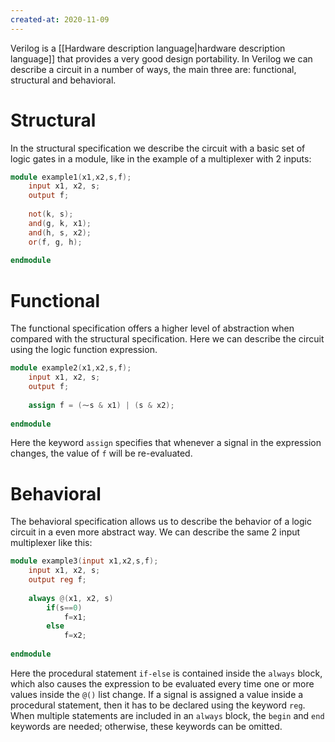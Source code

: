 ```yaml
---
created-at: 2020-11-09
---
```

Verilog is a [[Hardware description language|hardware description language]] that provides a very good design portability.
In Verilog we can describe a circuit in a number of ways, the main three are: functional, structural and behavioral.
# Structural
In the structural specification we describe the circuit with a basic set of logic gates in a module, like in the example of a multiplexer with 2 inputs:
```verilog
module example1(x1,x2,s,f);
	input x1, x2, s;
	output f;
	
	not(k, s);
	and(g, k, x1);
	and(h, s, x2);
	or(f, g, h);
	
endmodule
```

# Functional
The functional specification offers a higher level of abstraction when compared with the structural specification. Here we can describe the circuit using the logic function expression.
```verilog
module example2(x1,x2,s,f);
	input x1, x2, s;
	output f;
	
	assign f = (⁓s & x1) | (s & x2);
	
endmodule
```

Here the keyword `assign` specifies that whenever a signal in the expression changes, the value of `f` will be re-evaluated.

# Behavioral
The behavioral specification allows us to describe the behavior of a logic circuit in a even more abstract way. We can describe the same 2 input multiplexer like this:
```verilog
module example3(input x1,x2,s,f);
	input x1, x2, s;
	output reg f;
	
	always @(x1, x2, s)	
		if(s==0)
			f=x1;
		else
			f=x2;
		
endmodule
```

Here the procedural statement `if-else` is contained inside the `always` block, which also causes the expression to be evaluated every time one or more values inside the `@()` list change. If a signal is assigned a value inside a procedural statement, then it has to be declared using the keyword `reg`. 
When multiple statements are included in an `always` block, the `begin` and `end` keywords are needed; otherwise, these keywords can be omitted.